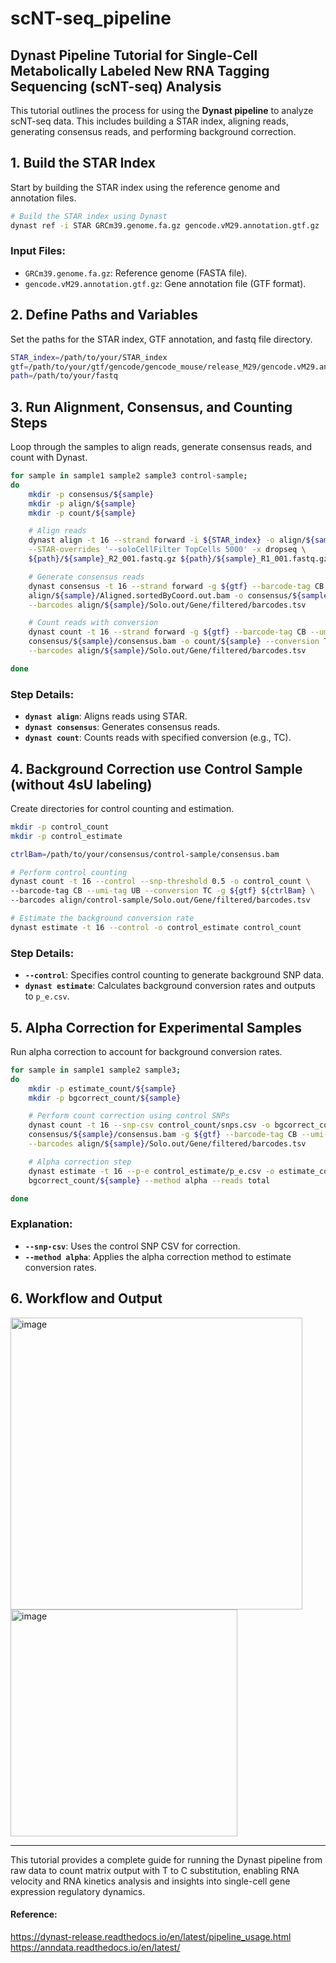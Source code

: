 # scNT-seq_pipeline
## Dynast Pipeline Tutorial for Single-Cell Metabolically Labeled New RNA Tagging Sequencing (scNT-seq) Analysis

This tutorial outlines the process for using the **Dynast pipeline** to analyze scNT-seq data. This includes building a STAR index, aligning reads, generating consensus reads, and performing background correction.

## 1. Build the STAR Index

Start by building the STAR index using the reference genome and annotation files.

```bash
# Build the STAR index using Dynast
dynast ref -i STAR GRCm39.genome.fa.gz gencode.vM29.annotation.gtf.gz
```

### Input Files:
- `GRCm39.genome.fa.gz`: Reference genome (FASTA file).
- `gencode.vM29.annotation.gtf.gz`: Gene annotation file (GTF format).

## 2. Define Paths and Variables

Set the paths for the STAR index, GTF annotation, and fastq file directory.

```bash
STAR_index=/path/to/your/STAR_index
gtf=/path/to/your/gtf/gencode/gencode_mouse/release_M29/gencode.vM29.annotation.gtf
path=/path/to/your/fastq
```

## 3. Run Alignment, Consensus, and Counting Steps

Loop through the samples to align reads, generate consensus reads, and count with Dynast.

```bash
for sample in sample1 sample2 sample3 control-sample;
do
    mkdir -p consensus/${sample}
    mkdir -p align/${sample}
    mkdir -p count/${sample}

    # Align reads
    dynast align -t 16 --strand forward -i ${STAR_index} -o align/${sample} \
    --STAR-overrides '--soloCellFilter TopCells 5000' -x dropseq \
    ${path}/${sample}_R2_001.fastq.gz ${path}/${sample}_R1_001.fastq.gz

    # Generate consensus reads
    dynast consensus -t 16 --strand forward -g ${gtf} --barcode-tag CB --umi-tag UB \
    align/${sample}/Aligned.sortedByCoord.out.bam -o consensus/${sample} \
    --barcodes align/${sample}/Solo.out/Gene/filtered/barcodes.tsv

    # Count reads with conversion
    dynast count -t 16 --strand forward -g ${gtf} --barcode-tag CB --umi-tag UB \
    consensus/${sample}/consensus.bam -o count/${sample} --conversion TC \
    --barcodes align/${sample}/Solo.out/Gene/filtered/barcodes.tsv

done
```

### Step Details:
- **`dynast align`**: Aligns reads using STAR.
- **`dynast consensus`**: Generates consensus reads.
- **`dynast count`**: Counts reads with specified conversion (e.g., TC).

## 4. Background Correction use Control Sample (without 4sU labeling)

Create directories for control counting and estimation.

```bash
mkdir -p control_count
mkdir -p control_estimate

ctrlBam=/path/to/your/consensus/control-sample/consensus.bam

# Perform control counting
dynast count -t 16 --control --snp-threshold 0.5 -o control_count \
--barcode-tag CB --umi-tag UB --conversion TC -g ${gtf} ${ctrlBam} \
--barcodes align/control-sample/Solo.out/Gene/filtered/barcodes.tsv

# Estimate the background conversion rate
dynast estimate -t 16 --control -o control_estimate control_count
```

### Step Details:
- **`--control`**: Specifies control counting to generate background SNP data.
- **`dynast estimate`**: Calculates background conversion rates and outputs to `p_e.csv`.

## 5. Alpha Correction for Experimental Samples

Run alpha correction to account for background conversion rates.

```bash
for sample in sample1 sample2 sample3;
do
    mkdir -p estimate_count/${sample}
    mkdir -p bgcorrect_count/${sample}

    # Perform count correction using control SNPs
    dynast count -t 16 --snp-csv control_count/snps.csv -o bgcorrect_count/${sample} \
    consensus/${sample}/consensus.bam -g ${gtf} --barcode-tag CB --umi-tag UB --conversion TC \
    --barcodes align/${sample}/Solo.out/Gene/filtered/barcodes.tsv

    # Alpha correction step
    dynast estimate -t 16 --p-e control_estimate/p_e.csv -o estimate_count/${sample} \
    bgcorrect_count/${sample} --method alpha --reads total

done
```

### Explanation:
- **`--snp-csv`**: Uses the control SNP CSV for correction.
- **`--method alpha`**: Applies the alpha correction method to estimate conversion rates.

## 6. Workflow and Output
<img width="467" alt="image" src="https://github.com/user-attachments/assets/33b9d7ed-eee3-403b-98ff-4d56aa1b4f7d">
<img width="363" alt="image" src="https://github.com/user-attachments/assets/cdab1e67-7971-433c-a951-64adee8b71fb">




---

This tutorial provides a complete guide for running the Dynast pipeline from raw data to count matrix output with T to C substitution, enabling RNA velocity and RNA kinetics analysis and insights into single-cell gene expression regulatory dynamics.

#### Reference:
https://dynast-release.readthedocs.io/en/latest/pipeline_usage.html
https://anndata.readthedocs.io/en/latest/
